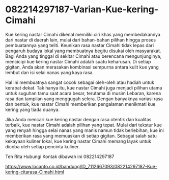 # 082214297187-Varian-Kue-kering-Cimahi
Kue kering nastar Cimahi dikenal memiliki ciri khas yang membedakannya dari nastar di daerah lain, mulai dari bahan-bahan pilihan hingga proses pembuatannya yang teliti. Keunikan rasa nastar Cimahi tidak lepas dari pengaruh budaya lokal yang membuatnya begitu disukai oleh masyarakat. Bagi Anda yang tinggal di sekitar Cimahi atau berencana mengunjunginya, mencicipi kue kering nastar Cimahi adalah suatu keharusan. Di setiap gigitan, Anda akan merasakan kombinasi sempurna antara kulit kue yang lembut dan isi selai nanas yang kaya rasa.

Hal ini membuatnya sangat cocok sebagai oleh-oleh atau hadiah untuk kerabat dekat. Tak hanya itu, kue nastar Cimahi juga menjadi pilihan utama untuk suguhan tamu saat acara besar, terutama di musim Lebaran, karena rasa dan tampilan yang menggugah selera. Dengan banyaknya variasi rasa dan bentuk, kue nastar Cimahi memberikan pengalaman menikmati kue kering yang tiada duanya.

Jika Anda mencari kue kering nastar dengan rasa otentik dan kualitas terbaik, kue nastar Cimahi adalah pilihan yang tepat. Mulai dari tekstur kue yang renyah hingga selai nanas yang manis namun tidak berlebihan, kue ini memberikan rasa yang memuaskan di setiap gigitan. Sebagai salah satu kekayaan kuliner lokal, kue kering nastar Cimahi memang layak untuk dicoba oleh setiap pencinta kuliner.

Teh Rita
Hubungi Kontak dibawah ini
082214297187

https://www.locanto.co.id/bandung/ID_7112667093/082214297187-Kue-kering-citarasa-Cimahi.html
